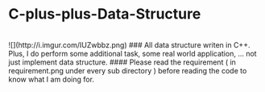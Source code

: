# C-plus-plus-Data-Structure
<br>
![](http://i.imgur.com/IUZwbbz.png)
### All data structure writen in C++. Plus, I do perform some additional task, some real world application, ... not just implement data structure.
#### Please read the requirement ( in requirement.png under every sub directory ) before reading the code to know what I am doing for. 
